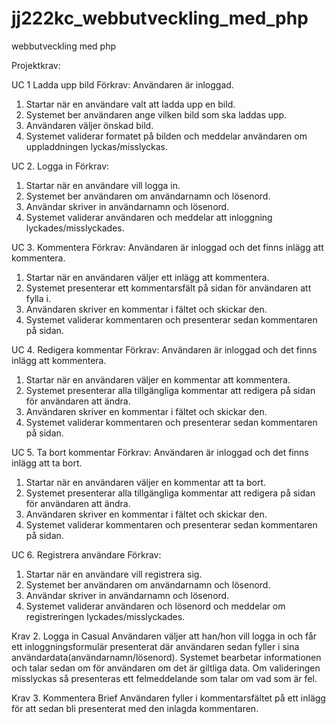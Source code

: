jj222kc_webbutveckling_med_php
==============================

webbutveckling med php

Projektkrav:

UC 1 Ladda upp bild
Förkrav: Användaren är inloggad.
1. Startar när en användare valt att ladda upp en bild.
2. Systemet ber användaren ange vilken bild som ska laddas upp.
3. Användaren väljer önskad bild.
4. Systemet validerar formatet på bilden och meddelar användaren om uppladdningen lyckas/misslyckas.

UC 2. Logga in
Förkrav: 
1. Startar när en användare vill logga in. 
2. Systemet ber användaren om användarnamn och lösenord.
3. Användar skriver in användarnamn och lösenord.
4. Systemet validerar användaren och meddelar att inloggning lyckades/misslyckades.

UC 3. Kommentera
Förkrav: Användaren är inloggad och det finns inlägg att kommentera.
1. Startar när en användaren väljer ett inlägg att kommentera.
2. Systemet presenterar ett kommentarsfält på sidan för användaren att fylla i. 
3. Användaren skriver en kommentar i fältet och skickar den. 
4. Systemet validerar kommentaren och presenterar sedan kommentaren på sidan.

UC 4. Redigera kommentar
Förkrav: Användaren är inloggad och det finns inlägg att kommentera.
1. Startar när en användaren väljer en kommentar att kommentera.
2. Systemet presenterar alla tillgängliga kommentar att redigera på sidan för användaren att ändra. 
3. Användaren skriver en kommentar i fältet och skickar den. 
4. Systemet validerar kommentaren och presenterar sedan kommentaren på sidan.

UC 5. Ta bort kommentar
Förkrav: Användaren är inloggad och det finns inlägg att ta bort.
1. Startar när en användaren väljer en kommentar att ta bort.
2. Systemet presenterar alla tillgängliga kommentar att redigera på sidan för användaren att ändra. 
3. Användaren skriver en kommentar i fältet och skickar den. 
4. Systemet validerar kommentaren och presenterar sedan kommentaren på sidan.

UC 6. Registrera användare
Förkrav: 
1. Startar när en användare vill registrera sig. 
2. Systemet ber användaren om användarnamn och lösenord.
3. Användar skriver in användarnamn och lösenord.
4. Systemet validerar användaren och lösenord och meddelar om registreringen lyckades/misslyckades.


Krav 2. Logga in Casual
Användaren väljer att han/hon vill logga in och får ett inloggningsformulär presenterat 
där användaren sedan fyller i sina användardata(användarnamn/lösenord). Systemet bearbetar informationen och talar
sedan om för användaren om det är giltliga data. Om valideringen misslyckas så presenteras ett 
felmeddelande som talar om vad som är fel.


Krav 3. Kommentera Brief
Användaren fyller i kommentarsfältet på ett inlägg för att sedan bli presenterat med den inlagda kommentaren.
